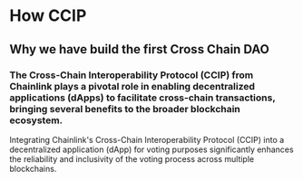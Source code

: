 # How CCIP
## **Why we have build the first Cross Chain DAO**
### The Cross-Chain Interoperability Protocol (CCIP) from Chainlink plays a pivotal role in enabling decentralized applications (dApps) to facilitate cross-chain transactions, bringing several benefits to the broader blockchain ecosystem.

Integrating Chainlink's Cross-Chain Interoperability Protocol (CCIP) into a decentralized application (dApp) for voting purposes significantly enhances the reliability and inclusivity of the voting process across multiple blockchains.
